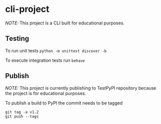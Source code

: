 # cli-project
*NOTE:* This project is a CLI built for educational purposes. 

## Testing
To run unit tests `python -m unittest discover -b`

To execute integration tests run `behave`


## Publish
*NOTE:* This project is currently publishing to TestPyPI repository because the project is for educational purposes. 

To publish a build to PyPI the commit needs to be tagged

```
git tag -a v1.2
git push --tags
```

